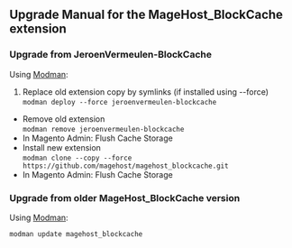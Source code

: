 ## Upgrade Manual for the MageHost_BlockCache extension

### Upgrade from JeroenVermeulen-BlockCache

Using [Modman](https://github.com/colinmollenhour/modman):

1. Replace old extension copy by symlinks (if installed using --force)<br />
  `modman deploy --force jeroenvermeulen-blockcache`
* Remove old extension<br />
  `modman remove jeroenvermeulen-blockcache`
* In Magento Admin: Flush Cache Storage
* Install new extension<br />
  `modman clone --copy --force https://github.com/magehost/magehost_blockcache.git`
* In Magento Admin: Flush Cache Storage

### Upgrade from older MageHost_BlockCache version

Using [Modman](https://github.com/colinmollenhour/modman):

    modman update magehost_blockcache
